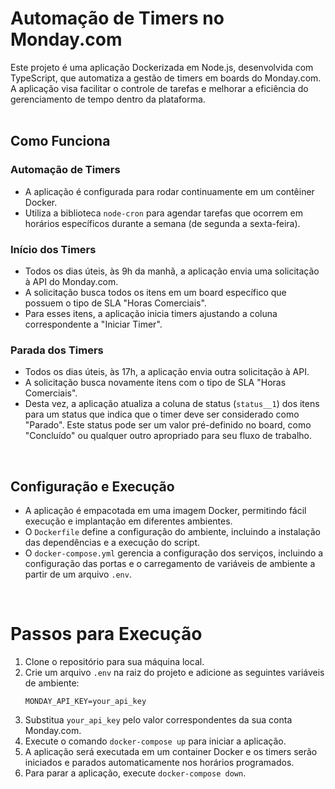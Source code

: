 # Automação de Timers no Monday.com

Este projeto é uma aplicação Dockerizada em Node.js, desenvolvida com TypeScript, que automatiza a gestão de timers em boards do Monday.com. A aplicação visa facilitar o controle de tarefas e melhorar a eficiência do gerenciamento de tempo dentro da plataforma.
<br/><br/>

## Como Funciona

### Automação de Timers

- A aplicação é configurada para rodar continuamente em um contêiner Docker.
- Utiliza a biblioteca `node-cron` para agendar tarefas que ocorrem em horários específicos durante a semana (de segunda a sexta-feira).

### Início dos Timers

- Todos os dias úteis, às 9h da manhã, a aplicação envia uma solicitação à API do Monday.com.
- A solicitação busca todos os itens em um board específico que possuem o tipo de SLA "Horas Comerciais".
- Para esses itens, a aplicação inicia timers ajustando a coluna correspondente a "Iniciar Timer".

### Parada dos Timers

- Todos os dias úteis, às 17h, a aplicação envia outra solicitação à API.
- A solicitação busca novamente itens com o tipo de SLA "Horas Comerciais".
- Desta vez, a aplicação atualiza a coluna de status (`status__1`) dos itens para um status que indica que o timer deve ser considerado como "Parado". Este status pode ser um valor pré-definido no board, como "Concluído" ou qualquer outro apropriado para seu fluxo de trabalho.
<br/>

## Configuração e Execução

- A aplicação é empacotada em uma imagem Docker, permitindo fácil execução e implantação em diferentes ambientes.
- O `Dockerfile` define a configuração do ambiente, incluindo a instalação das dependências e a execução do script.
- O `docker-compose.yml` gerencia a configuração dos serviços, incluindo a configuração das portas e o carregamento de variáveis de ambiente a partir de um arquivo `.env`.
<br/>

# Passos para Execução

1. Clone o repositório para sua máquina local.
2. Crie um arquivo `.env` na raiz do projeto e adicione as seguintes variáveis de ambiente:
   ```
   MONDAY_API_KEY=your_api_key
   ```
3. Substitua `your_api_key` pelo valor correspondentes da sua conta Monday.com.
4. Execute o comando `docker-compose up` para iniciar a aplicação.
5. A aplicação será executada em um container Docker e os timers serão iniciados e parados automaticamente nos horários programados.
6. Para parar a aplicação, execute `docker-compose down`.
<br/>

